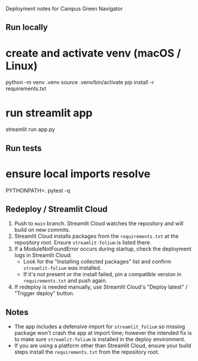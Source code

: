 Deployment notes for Campus Green Navigator

Run locally
-----------
# create and activate venv (macOS / Linux)
python -m venv .venv
source .venv/bin/activate
pip install -r requirements.txt

# run streamlit app
streamlit run app.py

Run tests
---------
# ensure local imports resolve
PYTHONPATH=. pytest -q

Redeploy / Streamlit Cloud
--------------------------
1. Push to `main` branch. Streamlit Cloud watches the repository and will build on new commits.
2. Streamlit Cloud installs packages from the `requirements.txt` at the repository root. Ensure `streamlit-folium` is listed there.
3. If a ModuleNotFoundError occurs during startup, check the deployment logs in Streamlit Cloud:
   - Look for the "Installing collected packages" list and confirm `streamlit-folium` was installed.
   - If it's not present or the install failed, pin a compatible version in `requirements.txt` and push again.
4. If redeploy is needed manually, use Streamlit Cloud's "Deploy latest" / "Trigger deploy" button.

Notes
-----
- The app includes a defensive import for `streamlit_folium` so missing package won't crash the app at import time; however the intended fix is to make sure `streamlit-folium` is installed in the deploy environment.
- If you are using a platform other than Streamlit Cloud, ensure your build steps install the `requirements.txt` from the repository root.
